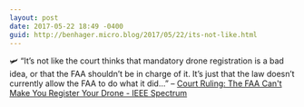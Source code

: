 ```yaml
---
layout: post
date: 2017-05-22 18:49 -0400
guid: http://benhager.micro.blog/2017/05/22/its-not-like.html
---
```

🛩 “It’s not like the court thinks that mandatory drone registration is a bad idea, or that the FAA shouldn’t be in charge of it. It’s just that the law doesn’t currently allow the FAA to do what it did…” – [Court Ruling: The FAA Can't Make You Register Your Drone - IEEE Spectrum](http://spectrum.ieee.org/automaton/robotics/drones/court-ruling-the-faa-cant-make-you-register-your-drone)
